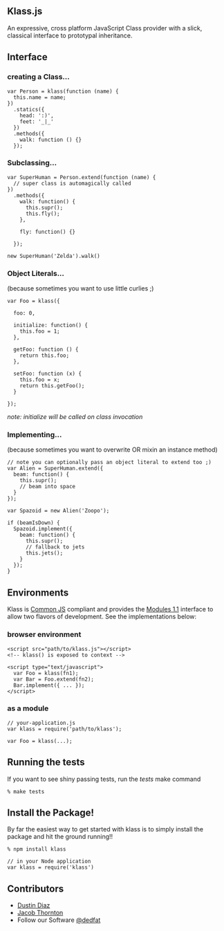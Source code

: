Klass.js
--------
An expressive, cross platform JavaScript Class provider with a slick, classical interface to prototypal inheritance.

Interface
---------
<h3>creating a Class...</h3>

    var Person = klass(function (name) {
      this.name = name;
    })
      .statics({
        head: ':)',
        feet: '_|_'
      })
      .methods({
        walk: function () {}
      });

<h3>Subclassing...</h3>

    var SuperHuman = Person.extend(function (name) {
      // super class is automagically called
    })
      .methods({
        walk: function() {
          this.supr();
          this.fly();
        },

        fly: function() {}

      });

    new SuperHuman('Zelda').walk()

<h3>Object Literals...</h3>
(because sometimes you want to use little curlies ;)

    var Foo = klass({

      foo: 0,

      initialize: function() {
        this.foo = 1;
      },

      getFoo: function () {
        return this.foo;
      },

      setFoo: function (x) {
        this.foo = x;
        return this.getFoo();
      }

    });

*note: initialize will be called on class invocation*

<h3>Implementing...</h3>
(because sometimes you want to overwrite OR mixin an instance method)

    // note you can optionally pass an object literal to extend too ;)
    var Alien = SuperHuman.extend({
      beam: function() {
        this.supr();
        // beam into space
      }
    });

    var Spazoid = new Alien('Zoopo');

    if (beamIsDown) {
      Spazoid.implement({
        beam: function() {
          this.supr();
          // fallback to jets
          this.jets();
        }
      });
    }

Environments
------------
Klass is [Common JS](http://commonjs.org) compliant and provides the [Modules 1.1](http://wiki.commonjs.org/wiki/Modules/1.1) interface to allow two flavors of development. See the implementations below:

<h3>browser environment</h3>

    <script src="path/to/klass.js"></script>
    <!-- klass() is exposed to context -->

    <script type="text/javascript">
      var Foo = klass(fn1);
      var Bar = Foo.extend(fn2);
      Bar.implement({ ... });
    </script>

<h3>as a module</h3>

    // your-application.js
    var klass = require('path/to/klass');

    var Foo = klass(...);

Running the tests
-----------------
If you want to see shiny passing tests, run the _tests_ make command

    % make tests

Install the Package!
--------------------
By far the easiest way to get started with klass is to simply install the package and hit the ground running!!

    % npm install klass

    // in your Node application
    var klass = require('klass')

Contributors
------------
  * [Dustin Diaz](https://github.com/ded/klass/commits/master?author=ded)
  * [Jacob Thornton](https://github.com/ded/klass/commits/master?author=fat)
  * Follow our Software [@dedfat](http://twitter.com/dedfat)
